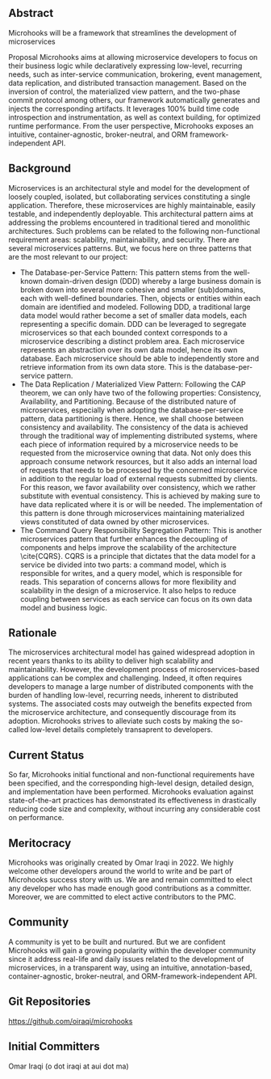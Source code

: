 ## Abstract
Microhooks will be a framework that streamlines the development of microservices

Proposal
Microhooks aims at allowing microservice developers to focus on their business logic while declaratively expressing low-level, recurring needs, such as inter-service communication, brokering, event management, data replication, and distributed transaction management. Based on the inversion of control, the materialized view pattern, and the two-phase commit protocol among others, our framework automatically generates and injects the corresponding artifacts. It leverages 100% build time code introspection and instrumentation, as well as context building, for optimized runtime performance. From the user perspective, Microhooks exposes an intuitive, container-agnostic, broker-neutral, and ORM framework-independent API.

## Background
Microservices is an architectural style and model for the development of loosely coupled, isolated, but collaborating services constituting a single application. Therefore, these microservices are highly maintainable, easily testable, and independently deployable. This architectural pattern aims at addressing the problems encountered in traditional tiered and monolithic architectures. Such problems can be related to the following non-functional requirement areas: scalability, maintainability, and security. There are several microservices patterns. But, we focus here on three patterns that are the most relevant to our project:
- The Database-per-Service Pattern: This pattern stems from the well-known domain-driven design (DDD) whereby a large business domain is broken down into several more cohesive and smaller (sub)domains, each with well-defined boundaries. Then, objects or entities within each domain are identified and modeled. Following DDD, a traditional large data model would rather become a set of smaller data models, each representing a specific domain. DDD can be leveraged to segregate microservices so that each bounded context corresponds to a microservice describing a distinct problem area. Each microservice represents an abstraction over its own data model, hence its own database. Each microservice should be able to independently store and retrieve information from its own data store. This is the database-per-service pattern.
- The Data Replication / Materialized View Pattern: Following the CAP theorem, we can only have two of the following properties: Consistency, Availability, and Partitioning. Because of the distributed nature of microservices, especially when adopting the database-per-service pattern, data partitioning is there. Hence, we shall choose between consistency and availability. The consistency of the data is achieved through the traditional way of implementing distributed systems, where each piece of information required by a microservice needs to be requested from the microservice owning that data. Not only does this approach consume network resources, but it also adds an internal load of requests that needs to be processed by the concerned microservice in addition to the regular load of external requests submitted by clients. For this reason, we favor availability over consistency, which we rather substitute with eventual consistency. This is achieved by making sure to have data replicated where it is or will be needed. The implementation of this pattern is done through microservices maintaining materialized views constituted of data owned by other microservices.
- The Command Query Responsibility Segregation Pattern: This is another microservices pattern that further enhances the decoupling of components and helps improve the scalability of the architecture \cite{CQRS}. CQRS is a principle that dictates that the data model for a service be divided into two parts: a command model, which is responsible for writes, and a query model, which is responsible for reads. This separation of concerns allows for more flexibility and scalability in the design of a microservice. It also helps to reduce coupling between services as each service can focus on its own data model and business logic.

## Rationale
The microservices architectural model has gained widespread adoption in recent years thanks to its ability to deliver high scalability and maintainability. However, the development process of microservices-based applications can be complex and challenging. Indeed, it often requires developers to manage a large number of distributed components with the burden of handling low-level, recurring needs, inherent to distributed systems. The associated costs may outweigh the benefits expected from the microservice architecture, and consequently discourage from its adoption. Microhooks strives to alleviate such costs by making the so-called low-level details completely transaprent to developers.

## Current Status
So far, Microhooks initial functional and non-functional requirements have been specified, and the corresponding high-level design, detailed design, and implementation have been performed. Microhooks evaluation against state-of-the-art practices has demonstrated its effectiveness in drastically reducing code size and complexity, without incurring any considerable cost on performance.

## Meritocracy
Microhooks was originally created by Omar Iraqi in 2022. We highly welcome other developers around the world to write and be part of Microhooks success story with us. We are and remain committed to elect any developer who has made enough good contributions as a committer. Moreover, we are committed to elect active contributors to the PMC.

## Community
A community is yet to be built and nurtured. But we are confident Microhooks will gain a growing popularity within the developer community since it address real-life and daily issues related to the development of microservices, in a transparent way, using an intuitive, annotation-based, container-agnostic, broker-neutral, and ORM-framework-independent API.

## Git Repositories
https://github.com/oiraqi/microhooks

## Initial Committers
Omar Iraqi (o dot iraqi at aui dot ma)